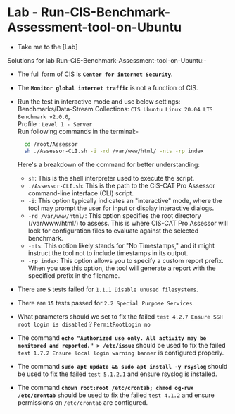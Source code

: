#  Lab - Run-CIS-Benchmark-Assessment-tool-on-Ubuntu
  - Take me to the [Lab]

Solutions for lab Run-CIS-Benchmark-Assessment-tool-on-Ubuntu:-

- The full form of CIS is **`Center for internet Security`**.

- The **`Monitor global internet traffic`** is not a function of CIS.

- Run the test in interactive mode and use below settings: <br>
    Benchmarks/Data-Stream Collections: `CIS Ubuntu Linux 20.04 LTS Benchmark v2.0.0`,<br>
    Profile : `Level 1 - Server`<br>
    Run following commands in the terminal:- <br>
    ```sh
      cd /root/Assessor 
      sh ./Assessor-CLI.sh -i -rd /var/www/html/ -nts -rp index      
    ```

    Here's a breakdown of the command for better understanding:

    - `sh`: This is the shell interpreter used to execute the script.
    - `./Assessor-CLI.sh`: This is the path to the CIS-CAT Pro Assessor command-line interface (CLI) script.
    - `-i`: This option typically indicates an "interactive" mode, where the tool may prompt the user for input or display interactive dialogs.
    - `-rd /var/www/html/`: This option specifies the root directory (/var/www/html/) to assess. This is where CIS-CAT Pro Assessor will look for configuration files to evaluate against the selected benchmark.
    - `-nts`: This option likely stands for "No Timestamps," and it might instruct the tool not to include timestamps in its output.
    - `-rp index`: This option allows you to specify a custom report prefix. When you use this option, the tool will generate a report with the specified prefix in the filename.<br>

- There are **`5`** tests failed for `1.1.1 Disable unused filesystems`.

- There are **`15`** tests passed for `2.2 Special Purpose Services`.

- What parameters should we set to fix the failed `test 4.2.7 Ensure SSH root login is disabled` ? `PermitRootLogin no`

- The command **`echo "Authorized use only. All activity may be monitored and reported." > /etc/issue`** should be used to fix the failed `test 1.7.2 Ensure local login warning banner` is configured properly.

- The command **`sudo apt update && sudo apt install -y rsyslog`** should be used to fix the failed `test 5.1.2.1` and ensure rsyslog is installed.

- The command **`chown root:root /etc/crontab; chmod og-rwx /etc/crontab`** should be used to fix the failed `test 4.1.2` and ensure permissions on `/etc/crontab` are configured.




